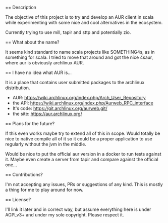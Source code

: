 == Description

The objective of this project is to try and develop an AUR client in scala
while experimenting with some nice and cool alternatives in the ecosystem.

Currently trying to use mill, tapir and sttp and potentially zio.


== What about the name?

It seems kind standard to name scala projects like SOMETHING4s, as in something for scala.
I tried to move that around and got the nice 4saur, where aur is obviously archlinux AUR.


== I have no idea what AUR is...

It is a place that contains user submitted packages to the archlinux distribution.

  - AUR: https://wiki.archlinux.org/index.php/Arch_User_Repository
  - the API: https://wiki.archlinux.org/index.php/Aurweb_RPC_interface
  - It's code: https://git.archlinux.org/aurweb.git/
  - the site: https://aur.archlinux.org/


== Plans for the future?

If this even works maybe try to extend all of this in scope.
Would totally be nice to native compile all of it so it could be a proper application to use
regularly without the jvm in the middle.

Would be nice to put the official aur version in a docker to run tests against it.
Maybe even create a server from tapir and compare against the official one...


== Contributions?

I'm not accepting any issues, PRs or suggestions of any kind. This is mostly a thing for me to
play around for now.


== License?

I'll link it later and in correct way, but assume everything here is under AGPLv3+ and under my sole
copyright. Please respect it.